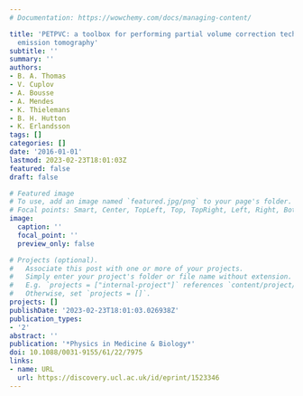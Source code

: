 ```yaml
---
# Documentation: https://wowchemy.com/docs/managing-content/

title: 'PETPVC: a toolbox for performing partial volume correction techniques in positron
  emission tomography'
subtitle: ''
summary: ''
authors:
- B. A. Thomas
- V. Cuplov
- A. Bousse
- A. Mendes
- K. Thielemans
- B. H. Hutton
- K. Erlandsson
tags: []
categories: []
date: '2016-01-01'
lastmod: 2023-02-23T18:01:03Z
featured: false
draft: false

# Featured image
# To use, add an image named `featured.jpg/png` to your page's folder.
# Focal points: Smart, Center, TopLeft, Top, TopRight, Left, Right, BottomLeft, Bottom, BottomRight.
image:
  caption: ''
  focal_point: ''
  preview_only: false

# Projects (optional).
#   Associate this post with one or more of your projects.
#   Simply enter your project's folder or file name without extension.
#   E.g. `projects = ["internal-project"]` references `content/project/deep-learning/index.md`.
#   Otherwise, set `projects = []`.
projects: []
publishDate: '2023-02-23T18:01:03.026938Z'
publication_types:
- '2'
abstract: ''
publication: '*Physics in Medicine & Biology*'
doi: 10.1088/0031-9155/61/22/7975
links:
- name: URL
  url: https://discovery.ucl.ac.uk/id/eprint/1523346
---
```

